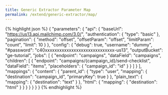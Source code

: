 ```yaml
---
title: Generic Extractor Parameter Map
permalink: /extend/generic-extractor/map/
---
```


<script>
$("span.nt:contains('\"parameters\"')").wrap("<a href='https://google.com'></a>");
</script>

{% highlight json %}
{
    "parameters": {
        "api": {
            "baseUrl": "https://us13.api.mailchimp.com/3.0/",
            "authentication": {
                "type": "basic"
            },
            "pagination": {
                "method": "offset",
                "offsetParam": "offset",
                "limitParam": "count",
                "limit": 10
            }
        },
        "config": {
            "debug": true,
            "username": "dummy",
            "#password": "c40xxxxxxxxxxxxxxxxxxxxxxxxxxxxx-us13",
            "outputBucket": "ge-tutorial",
            "jobs": [
                {
                    "endpoint": "campaigns",
                    "dataField": "campaigns",
                    "children": [
                        {
                            "endpoint": "campaigns/{campaign_id}/send-checklist",
                            "dataField": "items",
                            "placeholders": {
                                "campaign_id": "id"
                            }
                        }
                    ]
                }
            ],
            "mappings": {
                "content": {
                    "parent_id": {
                        "type": "user",
                        "mapping": {
                            "destination": "campaign_id",
                            "primaryKey": true
                        }
                    },
                    "plain_text": {
                        "mapping": {
                            "destination": "text"
                        }
                    },
                    "html": {
                        "mapping": {
                            "destination": "html"
                        }
                    }
                }
            }
        }
    }
}
{% endhighlight %}



